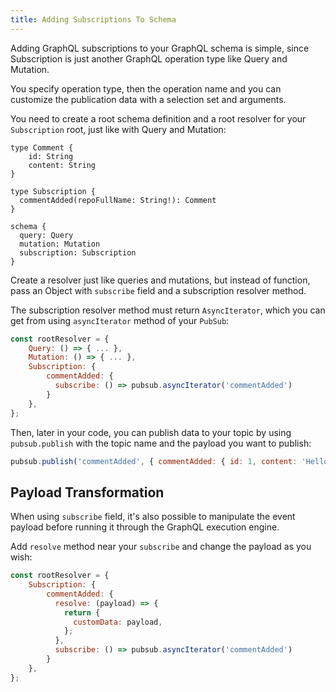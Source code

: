 ```yaml
---
title: Adding Subscriptions To Schema
---
```


Adding GraphQL subscriptions to your GraphQL schema is simple, since Subscription is just another GraphQL operation type like Query and Mutation.

You specify operation type, then the operation name and you can customize the publication data with a selection set and arguments.

You need to create a root schema definition and a root resolver for your `Subscription` root, just like with Query and Mutation:

```
type Comment {
    id: String
    content: String
}

type Subscription {
  commentAdded(repoFullName: String!): Comment
}

schema {
  query: Query
  mutation: Mutation
  subscription: Subscription
}
```

Create a resolver just like queries and mutations, but instead of function, pass an Object with `subscribe` field and a subscription resolver method.

The subscription resolver method must return `AsyncIterator`, which you can get from using `asyncIterator` method of your `PubSub`:

```js
const rootResolver = {
    Query: () => { ... },
    Mutation: () => { ... },
    Subscription: {
        commentAdded: {
          subscribe: () => pubsub.asyncIterator('commentAdded')
        }
    },
};
```

Then, later in your code, you can publish data to your topic by using `pubsub.publish` with the topic name and the payload you want to publish:

```js
pubsub.publish('commentAdded', { commentAdded: { id: 1, content: 'Hello!' }})
```

<h2 id="subscription-server">Payload Transformation</h2>

When using `subscribe` field, it's also possible to manipulate the event payload before running it through the GraphQL execution engine.

Add `resolve` method near your `subscribe` and change the payload as you wish:


```js
const rootResolver = {
    Subscription: {
        commentAdded: {
          resolve: (payload) => {
            return {
              customData: payload,
            };
          },
          subscribe: () => pubsub.asyncIterator('commentAdded')
        }
    },
};
```
